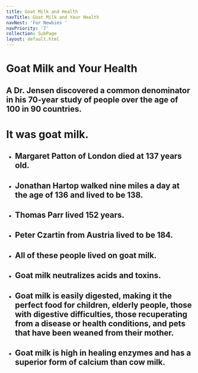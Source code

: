 ```yaml
---
title: Goat Milk and Health
navTitle: Goat Milk and Your Health
navNest: 'For Newbies '
navPriority: '7'
collection: SubPage
layout: default.html
---
```

# Goat Milk and Your Health

## A Dr. Jensen discovered a common denominator in his 70-year study of people over the age of 100 in 90 countries. 

# It was goat milk.

* ## Margaret Patton of London died at 137 years old.
* ## Jonathan Hartop walked nine miles a day at the age of 136 and lived to be 138.
* ## Thomas Parr lived 152 years.
* ## Peter Czartin from Austria lived to be 184.
* ## All of these people lived on goat milk.
* ## Goat milk neutralizes acids and toxins.
* ## Goat milk is easily digested, making it the perfect food for children, elderly people, those with digestive difficulties, those recuperating from a disease or health conditions, and pets that have been weaned from their mother.
* ## Goat milk is high in healing enzymes and has a superior form of calcium than cow milk.
